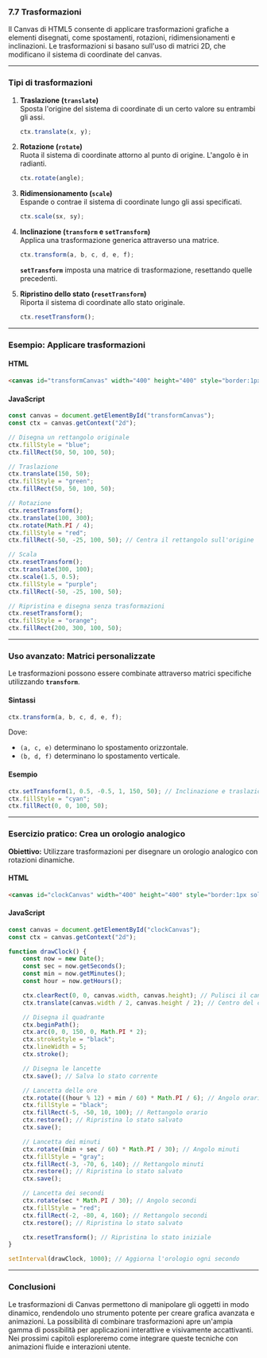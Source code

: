### **7.7 Trasformazioni**

Il Canvas di HTML5 consente di applicare trasformazioni grafiche a elementi disegnati, come spostamenti, rotazioni, ridimensionamenti e inclinazioni. Le trasformazioni si basano sull'uso di matrici 2D, che modificano il sistema di coordinate del canvas.

---

### **Tipi di trasformazioni**

1. **Traslazione (`translate`)**  
   Sposta l'origine del sistema di coordinate di un certo valore su entrambi gli assi.

   ```javascript
   ctx.translate(x, y);
   ```

2. **Rotazione (`rotate`)**  
   Ruota il sistema di coordinate attorno al punto di origine. L'angolo è in radianti.

   ```javascript
   ctx.rotate(angle);
   ```

3. **Ridimensionamento (`scale`)**  
   Espande o contrae il sistema di coordinate lungo gli assi specificati.

   ```javascript
   ctx.scale(sx, sy);
   ```

4. **Inclinazione (`transform` e `setTransform`)**  
   Applica una trasformazione generica attraverso una matrice.

   ```javascript
   ctx.transform(a, b, c, d, e, f);
   ```

   **`setTransform`** imposta una matrice di trasformazione, resettando quelle precedenti.

5. **Ripristino dello stato (`resetTransform`)**  
   Riporta il sistema di coordinate allo stato originale.

   ```javascript
   ctx.resetTransform();
   ```

---

### **Esempio: Applicare trasformazioni**

#### **HTML**
```html
<canvas id="transformCanvas" width="400" height="400" style="border:1px solid black;"></canvas>
```

#### **JavaScript**
```javascript
const canvas = document.getElementById("transformCanvas");
const ctx = canvas.getContext("2d");

// Disegna un rettangolo originale
ctx.fillStyle = "blue";
ctx.fillRect(50, 50, 100, 50);

// Traslazione
ctx.translate(150, 50);
ctx.fillStyle = "green";
ctx.fillRect(50, 50, 100, 50);

// Rotazione
ctx.resetTransform();
ctx.translate(100, 300);
ctx.rotate(Math.PI / 4);
ctx.fillStyle = "red";
ctx.fillRect(-50, -25, 100, 50); // Centra il rettangolo sull'origine

// Scala
ctx.resetTransform();
ctx.translate(300, 100);
ctx.scale(1.5, 0.5);
ctx.fillStyle = "purple";
ctx.fillRect(-50, -25, 100, 50);

// Ripristina e disegna senza trasformazioni
ctx.resetTransform();
ctx.fillStyle = "orange";
ctx.fillRect(200, 300, 100, 50);
```

---

### **Uso avanzato: Matrici personalizzate**

Le trasformazioni possono essere combinate attraverso matrici specifiche utilizzando **`transform`**.

#### **Sintassi**
```javascript
ctx.transform(a, b, c, d, e, f);
```
Dove:
- `(a, c, e)` determinano lo spostamento orizzontale.
- `(b, d, f)` determinano lo spostamento verticale.

#### **Esempio**
```javascript
ctx.setTransform(1, 0.5, -0.5, 1, 150, 50); // Inclinazione e traslazione
ctx.fillStyle = "cyan";
ctx.fillRect(0, 0, 100, 50);
```

---

### **Esercizio pratico: Crea un orologio analogico**

**Obiettivo:** Utilizzare trasformazioni per disegnare un orologio analogico con rotazioni dinamiche.

#### **HTML**
```html
<canvas id="clockCanvas" width="400" height="400" style="border:1px solid black;"></canvas>
```

#### **JavaScript**
```javascript
const canvas = document.getElementById("clockCanvas");
const ctx = canvas.getContext("2d");

function drawClock() {
    const now = new Date();
    const sec = now.getSeconds();
    const min = now.getMinutes();
    const hour = now.getHours();

    ctx.clearRect(0, 0, canvas.width, canvas.height); // Pulisci il canvas
    ctx.translate(canvas.width / 2, canvas.height / 2); // Centro del canvas

    // Disegna il quadrante
    ctx.beginPath();
    ctx.arc(0, 0, 150, 0, Math.PI * 2);
    ctx.strokeStyle = "black";
    ctx.lineWidth = 5;
    ctx.stroke();

    // Disegna le lancette
    ctx.save(); // Salva lo stato corrente

    // Lancetta delle ore
    ctx.rotate(((hour % 12) + min / 60) * Math.PI / 6); // Angolo orario
    ctx.fillStyle = "black";
    ctx.fillRect(-5, -50, 10, 100); // Rettangolo orario
    ctx.restore(); // Ripristina lo stato salvato
    ctx.save();

    // Lancetta dei minuti
    ctx.rotate((min + sec / 60) * Math.PI / 30); // Angolo minuti
    ctx.fillStyle = "gray";
    ctx.fillRect(-3, -70, 6, 140); // Rettangolo minuti
    ctx.restore(); // Ripristina lo stato salvato
    ctx.save();

    // Lancetta dei secondi
    ctx.rotate(sec * Math.PI / 30); // Angolo secondi
    ctx.fillStyle = "red";
    ctx.fillRect(-2, -80, 4, 160); // Rettangolo secondi
    ctx.restore(); // Ripristina lo stato salvato

    ctx.resetTransform(); // Ripristina lo stato iniziale
}

setInterval(drawClock, 1000); // Aggiorna l'orologio ogni secondo
```

---

### **Conclusioni**

Le trasformazioni di Canvas permettono di manipolare gli oggetti in modo dinamico, rendendolo uno strumento potente per creare grafica avanzata e animazioni. La possibilità di combinare trasformazioni apre un'ampia gamma di possibilità per applicazioni interattive e visivamente accattivanti. Nei prossimi capitoli esploreremo come integrare queste tecniche con animazioni fluide e interazioni utente.